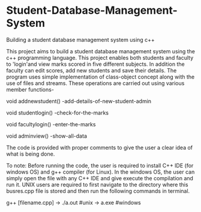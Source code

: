# Student-Database-Management-System
Building a student database management system using c++


This project aims to build a student database management system using the c++ programming language. This project enables both students and faculty to 'login'and view marks scored in five different subjects. In addition the faculty can edit scores, add new students and save their details. The program uses simple implementation of class-object concept along with the use of files and streams. 
These operations are carried out using various member functions-


 void addnewstudent() -add-details-of-new-student-admin
 
 
 void studentlogin()  -check-for-the-marks
 
 
 void facultylogin()  -enter-the-marks
 
 
 void adminview()     -show-all-data
 
 
 
The code is provided with proper comments to give the user a clear idea of what is being done. 

To note:
Before running the code, the user is required to install C++ IDE (for windows OS) and g++ compiler (for Linux). In the windows OS, the user can simply open the file with any C++ IDE and give execute the compilation and run it.
UNIX users are required to first navigate to the directory where this busres.cpp file is stored and then run the following commands in terminal.

g++ [filename.cpp] -> ./a.out #unix -> a.exe #windows

